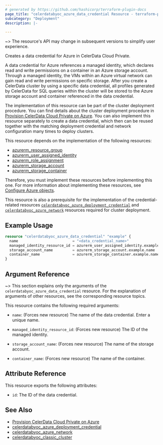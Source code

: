 ```yaml
---
# generated by https://github.com/hashicorp/terraform-plugin-docs
page_title: "celerdatabyoc_azure_data_credential Resource - terraform-provider-celerdatabyoc"
subcategory: "Deployment"
description: |-
  
---
```


~> The resource's API may change in subsequent versions to simplify user experience.

Creates a data credential for Azure in CelerData Cloud Private.

A data credential for Azure references a managed identity, which declares read and write permissions on a container in an Azure storage account. Through a managed identity, the VMs within an Azure virtual network can gain read and write permissions on specific storage. After you create a CelerData cluster by using a specific data credential, all profiles generated by CelerData for SQL queries within the cluster will be stored to the Azure storage account and container referenced in the data credential.

The implementation of this resource can be part of the cluster deployment procedure. You can find details about the cluster deployment procedure in [Provision CelerData Cloud Private on Azure](../guides/azure_deployment_guide.md). You can also implement this resource separately to create a data credential, which then can be reused together with the matching deployment credential and network configuration many times to deploy clusters.

This resource depends on the implementation of the following resources:

- [azurerm_resource_group](https://registry.terraform.io/providers/hashicorp/azurerm/latest/docs/resources/resource_group)
- [azurerm_user_assigned_identity](https://registry.terraform.io/providers/hashicorp/azurerm/latest/docs/resources/user_assigned_identity)
- [azurerm_role_assignment](https://registry.terraform.io/providers/hashicorp/azurerm/latest/docs/resources/role_assignment)
- [azurerm_storage_account](https://registry.terraform.io/providers/hashicorp/azurerm/latest/docs/resources/storage_account)
- [azurerm_storage_container](https://registry.terraform.io/providers/hashicorp/azurerm/latest/docs/resources/storage_container)

Therefore, you must implement these resources before implementing this one. For more information about implementing these resources, see [Configure Azure objects](../guides/azure_deployment_guide.md#configure-azure-objects).

This resource is also a prerequisite for the implementation of the credential-related resources [`celerdatabyoc_azure_deployment_credential`](../resources/azure_deployment_credential.md) and [`celerdatabyoc_azure_network`](../resources/azure_network.md) resources required for cluster deployment.

## Example Usage

```terraform
resource "celerdatabyoc_azure_data_credential" "example" {
  name                         = "<data_credential_name>"
  managed_identity_resource_id = azurerm_user_assigned_identity.example.id
  storage_account_name         = azurerm_storage_account.example.name
  container_name               = azurerm_storage_container.example.name
}
```

## Argument Reference

~> This section explains only the arguments of the `celerdatabyoc_azure_data_credential` resource. For the explanation of arguments of other resources, see the corresponding resource topics.

This resource contains the following required arguments:

- `name`: (Forces new resource) The name of the data credential. Enter a unique name.

- `managed_identity_resource_id`: (Forces new resource) The ID of the managed identity.

- `storage_account_name`: (Forces new resource) The name of the storage account.

- `container_name`: (Forces new resource) The name of the container.

## Attribute Reference

This resource exports the following attributes:

- `id`: The ID of the data credential.

## See Also

- [Provision CelerData Cloud Private on Azure](../guides/azure_deployment_guide.md)
- [celerdatabyoc_azure_deployment_credential](../resources/azure_deployment_credential.md)
- [celerdatabyoc_azure_network](../resources/azure_network.md)
- [celerdatabyoc_classic_cluster](../resources/classic_cluster.md)
